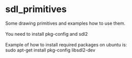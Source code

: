 # sdl_primitives

Some drawing primitives and examples how to use them. <br />
<br />
You need to install pkg-config and sdl2 <br />
<br />
Example of how to install required packages on ubuntu is: <br />
sudo apt-get install pkg-config libsdl2-dev <br />

